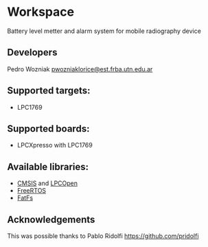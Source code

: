 # Workspace
Battery level metter and alarm system for mobile radiography device

## Developers
Pedro Wozniak pwozniaklorice@est.frba.utn.edu.ar

## Supported targets:
- LPC1769

## Supported boards:
- LPCXpresso with LPC1769

## Available libraries:
- [CMSIS](http://www.arm.com/products/processors/cortex-m/cortex-microcontroller-software-interface-standard.php) and [LPCOpen](https://www.lpcware.com/lpcopen)
- [FreeRTOS](http://www.freertos.org/)
- [FatFs](http://elm-chan.org/fsw/ff/00index_e.html)

## Acknowledgements
This was possible thanks to Pablo Ridolfi https://github.com/pridolfi
